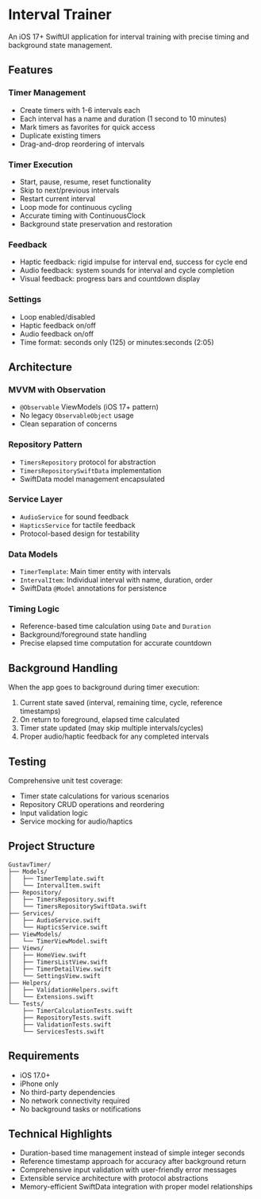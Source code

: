 # Interval Trainer

An iOS 17+ SwiftUI application for interval training with precise timing and background state management.

## Features

### Timer Management
- Create timers with 1-6 intervals each
- Each interval has a name and duration (1 second to 10 minutes)
- Mark timers as favorites for quick access
- Duplicate existing timers
- Drag-and-drop reordering of intervals

### Timer Execution
- Start, pause, resume, reset functionality
- Skip to next/previous intervals
- Restart current interval
- Loop mode for continuous cycling
- Accurate timing with ContinuousClock
- Background state preservation and restoration

### Feedback
- Haptic feedback: rigid impulse for interval end, success for cycle end
- Audio feedback: system sounds for interval and cycle completion
- Visual feedback: progress bars and countdown display

### Settings
- Loop enabled/disabled
- Haptic feedback on/off
- Audio feedback on/off  
- Time format: seconds only (125) or minutes:seconds (2:05)

## Architecture

### MVVM with Observation
- `@Observable` ViewModels (iOS 17+ pattern)
- No legacy `ObservableObject` usage
- Clean separation of concerns

### Repository Pattern
- `TimersRepository` protocol for abstraction
- `TimersRepositorySwiftData` implementation
- SwiftData model management encapsulated

### Service Layer
- `AudioService` for sound feedback
- `HapticsService` for tactile feedback
- Protocol-based design for testability

### Data Models
- `TimerTemplate`: Main timer entity with intervals
- `IntervalItem`: Individual interval with name, duration, order
- SwiftData `@Model` annotations for persistence

### Timing Logic
- Reference-based time calculation using `Date` and `Duration`
- Background/foreground state handling
- Precise elapsed time computation for accurate countdown

## Background Handling

When the app goes to background during timer execution:
1. Current state saved (interval, remaining time, cycle, reference timestamps)
2. On return to foreground, elapsed time calculated
3. Timer state updated (may skip multiple intervals/cycles)
4. Proper audio/haptic feedback for any completed intervals

## Testing

Comprehensive unit test coverage:
- Timer state calculations for various scenarios
- Repository CRUD operations and reordering
- Input validation logic
- Service mocking for audio/haptics

## Project Structure

```
GustavTimer/
├── Models/
│   ├── TimerTemplate.swift
│   └── IntervalItem.swift
├── Repository/
│   ├── TimersRepository.swift
│   └── TimersRepositorySwiftData.swift
├── Services/
│   ├── AudioService.swift
│   └── HapticsService.swift
├── ViewModels/
│   └── TimerViewModel.swift
├── Views/
│   ├── HomeView.swift
│   ├── TimersListView.swift
│   ├── TimerDetailView.swift
│   └── SettingsView.swift
├── Helpers/
│   ├── ValidationHelpers.swift
│   └── Extensions.swift
└── Tests/
    ├── TimerCalculationTests.swift
    ├── RepositoryTests.swift
    ├── ValidationTests.swift
    └── ServicesTests.swift
```

## Requirements

- iOS 17.0+
- iPhone only
- No third-party dependencies
- No network connectivity required
- No background tasks or notifications

## Technical Highlights

- Duration-based time management instead of simple integer seconds
- Reference timestamp approach for accuracy after background return
- Comprehensive input validation with user-friendly error messages
- Extensible service architecture with protocol abstractions
- Memory-efficient SwiftData integration with proper model relationships